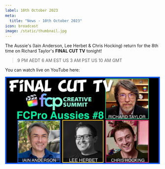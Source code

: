 ```yaml
---
label: 10th October 2023
meta:
  title: "News - 10th October 2023"
icon: broadcast
image: /static/thumbnail.jpg
---
```


The Aussie's (Iain Anderson, Lee Herbet & Chris Hocking) return for the 8th time on Richard Taylor's **FINAL CUT TV** tonight!

> 9 PM AEDT
> 6 AM EST US
> 3 AM PST US
> 10 AM GMT

You can watch live on YouTube here:

[![](/static/fcptv-aussies-youtube.jpeg)](https://www.youtube.com/watch?v=hx1xg8Snekc)